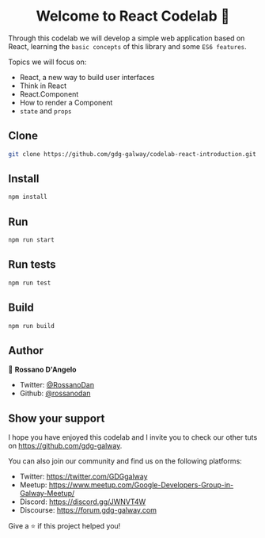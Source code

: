 <h1 align="center">Welcome to React Codelab 👋</h1>

Through this codelab we will develop a simple web application based on React, learning the `basic concepts` of this library and some `ES6 features`.

Topics we will focus on:
* React, a new way to build user interfaces
* Think in React
* React.Component
* How to render a Component
* `state` and `props`

## Clone
```sh
git clone https://github.com/gdg-galway/codelab-react-introduction.git
```

## Install

```sh
npm install
```

## Run

```sh
npm run start
```

## Run tests

```sh
npm run test
```

## Build

```sh
npm run build
```

## Author

👤 **Rossano D&#39;Angelo**

- Twitter: [@RossanoDan](https://twitter.com/RossanoDan)
- Github: [@rossanodan](https://github.com/rossanodan)

## Show your support

I hope you have enjoyed this codelab and I invite you to check our other tuts on https://github.com/gdg-galway.

You can also join our community and find us on the following platforms:
- Twitter: https://twitter.com/GDGgalway
- Meetup: https://www.meetup.com/Google-Developers-Group-in-Galway-Meetup/
- Discord: https://discord.gg/JWNVT4W
- Discourse: https://forum.gdg-galway.com

Give a ⭐️ if this project helped you!